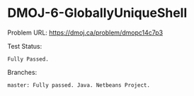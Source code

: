 # DMOJ-6-GloballyUniqueShell

Problem URL:
    https://dmoj.ca/problem/dmopc14c7p3
    
Test Status:
    
    Fully Passed.
    
Branches:

    master: Fully passed. Java. Netbeans Project.
